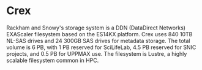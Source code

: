 # Crex

Rackham and Snowy's storage system is a DDN (DataDirect Networks) EXAScaler
filesystem based on the ES14KX platform. Crex uses 840 10TB NL-SAS drives and
24 300GB SAS drives for metadata storage. The total volume is 6 PB, with 1 PB
reserved for SciLifeLab, 4.5 PB reserved for SNIC projects, and 0.5 PB for
UPPMAX use. The filesystem is Lustre, a highly scalable filesystem common in
HPC.
